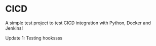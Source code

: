 # CICD



A simple test project to test CICD integration with Python, Docker and Jenkins!



Update 1: Testing hookssss